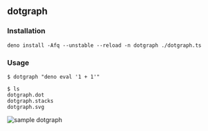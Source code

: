 ## dotgraph

### Installation

```
deno install -Afq --unstable --reload -n dotgraph ./dotgraph.ts
```

### Usage

```
$ dotgraph "deno eval '1 + 1'"

$ ls
dotgraph.dot
dotgraph.stacks
dotgraph.svg
```

![sample dotgraph](./dotgraph.svg)